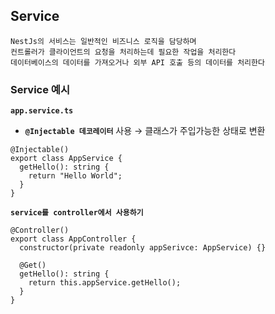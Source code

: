## Service

```
NestJs의 서비스는 일반적인 비즈니스 로직을 담당하며
컨트롤러가 클라이언트의 요청을 처리하는데 필요한 작업을 처리한다
데이터베이스의 데이터를 가져오거나 외부 API 호출 등의 데이터를 처리한다
```

### Service 예시

**`app.service.ts`**

- **`@Injectable 데코레이터`** 사용 → 클래스가 주입가능한 상태로 변환

```tsx
@Injectable()
export class AppService {
  getHello(): string {
    return "Hello World";
  }
}
```

**`service를 controller에서 사용하기`**

```tsx
@Controller()
export class AppController {
  constructor(private readonly appSerivce: AppService) {}

  @Get()
  getHello(): string {
    return this.appService.getHello();
  }
}
```
